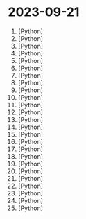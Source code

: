 # 2023-09-21

1. [](https://github.comundefined "Code and models for NExT-GPT: Any-to-Any Multimodal Large Language Model") [Python]
2. [](https://github.comundefined "Clone a voice in 5 seconds to generate arbitrary speech in real-time") [Python]
3. [](https://github.comundefined "An Open-source Framework for Autonomous Language Agents") [Python]
4. [](https://github.comundefined "🐸💬 - a deep learning toolkit for Text-to-Speech, battle-tested in research and production") [Python]
5. [](https://github.comundefined "[ICCV 2023] ProPainter: Improving Propagation and Transformer for Video Inpainting") [Python]
6. [](https://github.comundefined "⚡ Building applications with LLMs through composability ⚡") [Python]
7. [](https://github.comundefined "Let us control diffusion models!") [Python]
8. [](https://github.comundefined "All Algorithms implemented in Python") [Python]
9. [](https://github.comundefined "📷 EasyPhoto | Your Smart AI Photo Generator.") [Python]
10. [](https://github.comundefined "中文LLaMA&Alpaca大语言模型+本地CPU/GPU训练部署 (Chinese LLaMA & Alpaca LLMs)") [Python]
11. [](https://github.comundefined "A collective list of free APIs") [Python]
12. [](https://github.comundefined "潘多拉，一个让你呼吸顺畅的ChatGPT。Pandora, a ChatGPT client that lets you breathe freely.") [Python]
13. [](https://github.comundefined "[Arxiv23] SyncDreamer: Generating Multiview-consistent Images from a Single-view Image") [Python]
14. [](https://github.comundefined "openpilot is an open source driver assistance system. openpilot performs the functions of Automated Lane Centering and Adaptive Cruise Control for 250+ supported car makes and models.") [Python]
15. [](https://github.comundefined "Rules engine for cloud security, cost optimization, and governance, DSL in yaml for policies to query, filter, and take actions on resources") [Python]
16. [](https://github.comundefined "Next generation face swapper and enhancer") [Python]
17. [](https://github.comundefined "The C++ Core Guidelines are a set of tried-and-true guidelines, rules, and best practices about coding in C++") [Python]
18. [](https://github.comundefined "FastAPI framework, high performance, easy to learn, fast to code, ready for production") [Python]
19. [](https://github.comundefined "EfficientViT is a new family of vision models for efficient high-resolution vision.") [Python]
20. [](https://github.comundefined "vits2 backbone with bert") [Python]
21. [](https://github.comundefined "A list of useful payloads and bypass for Web Application Security and Pentest/CTF") [Python]
22. [](https://github.comundefined "Prometheus instrumentation library for Python applications") [Python]
23. [](https://github.comundefined "Linux, Jenkins, AWS, SRE, Prometheus, Docker, Python, Ansible, Git, Kubernetes, Terraform, OpenStack, SQL, NoSQL, Azure, GCP, DNS, Elastic, Network, Virtualization. DevOps Interview Questions") [Python]
24. [](https://github.comundefined "Foundational Models for State-of-the-Art Speech and Text Translation") [Python]
25. [](https://github.comundefined "Flet enables developers to easily build realtime web, mobile and desktop apps in Python. No frontend experience required.") [Python]

